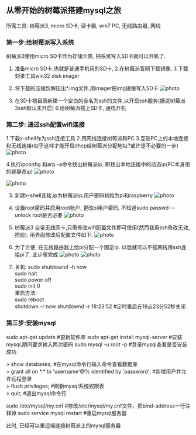 ##  从零开始的树莓派搭建mysql之旅  
所需工具:	 树莓派3, micro SD卡, 读卡器, win7 PC, 无线路由器, 网线


### 第一步:给树莓派写入系统

树莓派3使用micro SD卡作为存储介质, 把系统写入SD卡就可以开机了.
1. 准备micro SD卡,也就是普通手机用的SD卡,
2.在树莓派官网下载镜像,
3.下载刻录工具win32 disk imager
4. 将下载的压缩包解压出*.img文件,用imager把img镜像写入SD卡
![photo](https://github.com/Jingle-seven/demos/blob/master/support/article/img/6632384980629046560.png)   

 
5. 在SD卡根目录新建一个空白的全名为ssh的文件,以开启ssh服务(据说树莓派3ssh默认未开启)
6.给树莓派插上SD卡, 通电开机

### 第二步: 通过ssh配置wifi连接
1.下载x-shell作为ssh连接工具
2.用网线连接树莓派和PC
3.互联PC上的本地连接和无线连接(似乎这样才能开启dhcp给树莓派分配地址?或许是不必要的一步)
![photo](https://github.com/Jingle-seven/demos/blob/master/support/article/img/6632256337768606213.png) 


4.执行ipconfig 和arp -a命令找出树莓派ip, 即找出本地连接中的动态ip(PC本身用的是静态ip)
![photo](https://github.com/Jingle-seven/demos/blob/master/support/article/img/6632115600282918166.png) 

![photo](https://github.com/Jingle-seven/demos/blob/master/support/article/img/6632482837163928025.png) 
  
3. 新建x-shell连接,ip为树莓派ip,用户密码初始为pi和raspberry
![photo](https://github.com/Jingle-seven/demos/blob/master/support/article/img/6632159580748034151.png)  
4. 设置root密码并启用root账户, 更改pi用户密码, 不知道sudo passwd --unlock root是否必要
![photo](https://github.com/Jingle-seven/demos/blob/master/support/article/img/6632051828608513662.png)  
5. 树莓派3 自带无线网卡,只需修改wifi配置文件即可使用(然而我用ssh修改无效, 捂脸). 用界面修改后配置文件如下:
![photo](https://github.com/Jingle-seven/demos/blob/master/support/article/img/6632006748631770205.png)  
6. 为了方便, 在无线路由器上给pi分配一个固定ip. 以后就可以不插网线用ssh连接pi了, 此步骤完成
![photo](https://github.com/Jingle-seven/demos/blob/master/support/article/img/6631922086236438262.png) 
![photo](https://github.com/Jingle-seven/demos/blob/master/support/article/img/6631948474515504444.png) 

7. 关机:
sudo shutdownd -h now  
 sudo halt  
 sudo power off  
 sudo init 0  
重启方法:  
 sudo   reboot  
 shutdown -r now 
 shutdownd -r 18:23:52  #定时重启在18点23分52秒关闭 
 
### 第三步:安装mysql

sudo apt-get update 				#更新软件库
sudo apt-get install mysql-server 		#安装mysql,期间要求输入两次密码
sudo mysql -u root -p 				#登录mysql查看是否安装成功

\> show databases; 									#在mysql命令行输入命令查看数据库  
\> grant all on \*.\* to 'username'@% identified by 'password'; 	#新增用户并允许远程登录  
\> flush privileges; 									#刷新mysql系统权限表  
\> quit; 											#退出mysql命令行   

sudo /etc/mysql/my.cnf  				#修改/etc/mysql/my.cnf文件，把bind-address一行注释掉
sudo service mysql restart 			#重启mysql服务器

此时, 已经可以重远端连接树莓派上的mysql服务器
